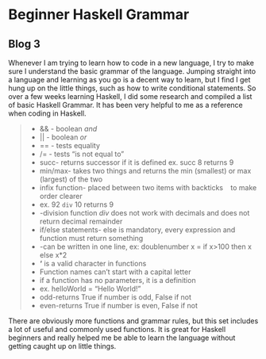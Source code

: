 # Beginner Haskell Grammar
## Blog 3

Whenever I am trying to learn how to code in a new language, I try to make sure I understand the basic grammar of the language. Jumping straight into a language and learning as you go is a decent way to learn, but I find I get hung up on the little things, such as how to write conditional statements. So over a few weeks learning Haskell, I did some research and compiled a list of basic Haskell Grammar. It has been very helpful to me as a reference when coding in Haskell.

> - && - boolean *and*
> - || - boolean *or*
> - == - tests equality
> - /= - tests “is not equal to”
> - succ- returns successor if it is defined
>      ex. succ 8 returns 9
> - min/max- takes two things and returns the min (smallest) or max (largest) of the two
> - infix function- placed between two items with backticks ` ` to make order clearer
> -    ex. 92 `div` 10 returns 9
> -    -division function *div* does not work with decimals and does not return decimal remainder
> - if/else statements- else is mandatory, every expression and function must return something
> -    -can be written in one line, ex: doublenumber x = if x>100 then x else x*2
> - **‘** is a valid character in functions
> - Function names can’t start with a capital letter
> - if a function has no parameters, it is a definition
> -    ex. helloWorld = “Hello World!”
> - odd-returns True if number is odd, False if not
> - even-returns True if number is even, False if not

There are obviously more functions and grammar rules, but this set includes a lot of useful and commonly used functions. It is great for Haskell beginners and really helped me be able to learn the language without getting caught up on little things.
